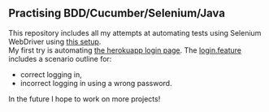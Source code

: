 ## Practising BDD/Cucumber/Selenium/Java
This repository includes all my attempts at automating tests using Selenium WebDriver using [this setup](https://github.com/cucumber/cucumber-java-skeleton).  
My first try is automating [the herokuapp login page](https://the-internet.herokuapp.com/login). The [login.feature](/src/test/resources/io/cucumber/skeleton/login.feature) includes a scenario outline for:  
- correct logging in,
- incorrect logging in using a wrong password.

<!-- -->

In the future I hope to work on more projects!
